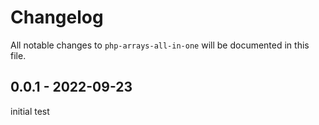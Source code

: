 # Changelog

All notable changes to `php-arrays-all-in-one` will be documented in this file.

## 0.0.1 - 2022-09-23

initial test
